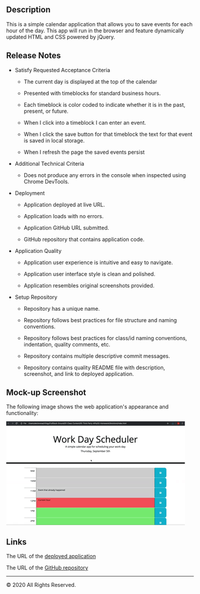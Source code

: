 ## Description

This is a simple calendar application that allows you to save events for each hour of the day. This app will run in the browser and feature dynamically updated HTML and CSS powered by jQuery.

## Release Notes

- Satisfy Requested Acceptance Criteria

  - The current day is displayed at the top of the calendar

  - Presented with timeblocks for standard business hours.

  - Each timeblock is color coded to indicate whether it is in the past, present, or future.

  - When I click into a timeblock I can enter an event.

  - When I click the save button for that timeblock the text for that event is saved in local storage.

  - When I refresh the page the saved events persist

- Additional Technical Criteria

  - Does not produce any errors in the console when inspected using Chrome DevTools.

- Deployment

  - Application deployed at live URL.

  - Application loads with no errors.

  - Application GitHub URL submitted.

  - GitHub repository that contains application code.

- Application Quality

  - Application user experience is intuitive and easy to navigate.

  - Application user interface style is clean and polished.

  - Application resembles original screenshots provided.

- Setup Repository

  - Repository has a unique name.

  - Repository follows best practices for file structure and naming conventions.

  - Repository follows best practices for class/id naming conventions, indentation, quality comments, etc.

  - Repository contains multiple descriptive commit messages.

  - Repository contains quality README file with description, screenshot, and link to deployed application.

## Mock-up Screenshot

The following image shows the web application's appearance and functionality:

![Work Day Scheduler screenshot](./assets/images/demo.gif)

## Links

The URL of the [deployed application](https://anthonyhermann.github.io/Work-Day-Scheduler/)

The URL of the [GitHub repository](https://github.com/AnthonyHermann/Work-Day-Scheduler)

- - -
© 2020 All Rights Reserved.
